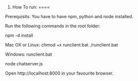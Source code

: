 1. How To run:
====

Prerequisits: You have to have npm, python and node installed.

Run the following commands in the root folder:

npm -d install

Mac OX or Linux:
chmod +x runclient.bat
./runclient.bat

Windows:
runclient.bat

node chatserver.js

Open http://localhost:8000 in your favourite browser.
